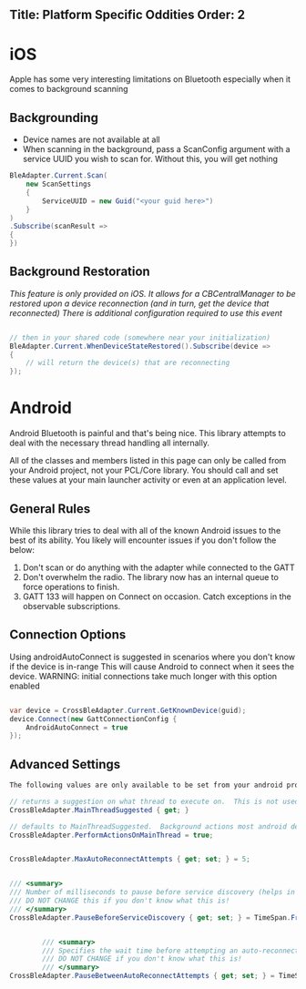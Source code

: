 Title: Platform Specific Oddities
Order: 2
---
# iOS

Apple has some very interesting limitations on Bluetooth especially when it comes to background scanning

## Backgrounding
* Device names are not available at all
* When scanning in the background, pass a ScanConfig argument with a service UUID you wish to scan for.  Without this, you will get nothing

```csharp
BleAdapter.Current.Scan(
    new ScanSettings 
    {
        ServiceUUID = new Guid("<your guid here>")
    }
)
.Subscribe(scanResult => 
{
})
```


## Background Restoration

_This feature is only provided on iOS.  It allows for a CBCentralManager to be restored upon a device reconnection (and in turn, get the device that reconnected)_
_There is additional configuration required to use this event_

```csharp

// then in your shared code (somewhere near your initialization)
BleAdapter.Current.WhenDeviceStateRestored().Subscribe(device => 
{
    // will return the device(s) that are reconnecting
});
```


# Android

Android Bluetooth is painful and that's being nice.  This library attempts to deal with the necessary thread handling all internally.

All of the classes and members listed in this page can only be called from your Android project, not your PCL/Core library.  You should call and set
these values at your main launcher activity or even at an application level.


## General Rules

While this library tries to deal with all of the known Android issues to the best of its ability.
You likely will encounter issues if you don't follow the below:

1) Don't scan or do anything with the adapter while connected to the GATT
2) Don't overwhelm the radio. The library now has an internal queue to force operations to finish.
3) GATT 133 will happen on Connect on occasion.  Catch exceptions in the observable subscriptions.

## Connection Options

Using androidAutoConnect is suggested in scenarios where you don't know if the device is in-range
This will cause Android to connect when it sees the device.  WARNING: initial connections take much
longer with this option enabled

```csharp

var device = CrossBleAdapter.Current.GetKnownDevice(guid);
device.Connect(new GattConnectionConfig {
	AndroidAutoConnect = true
});
```

## Advanced Settings

```csharp
The following values are only available to be set from your android project

// returns a suggestion on what thread to execute on.  This is not used internally
CrossBleAdapter.MainThreadSuggested { get; }

// defaults to MainThreadSuggested.  Background actions most android devices seem to throw an exception if not connected on the main thread
CrossBleAdapter.PerformActionsOnMainThread = true; 


CrossBleAdapter.MaxAutoReconnectAttempts { get; set; } = 5;


/// <summary>
/// Number of milliseconds to pause before service discovery (helps in combating GATT133 error) when service discovery is performed immediately after connection
/// DO NOT CHANGE this if you don't know what this is!
/// </summary>
CrossBleAdapter.PauseBeforeServiceDiscovery { get; set; } = TimeSpan.FromMilliseconds(750);


        /// <summary>
        /// Specifies the wait time before attempting an auto-reconnect
        /// DO NOT CHANGE if you don't know what this is!
        /// </summary>
CrossBleAdapter.PauseBetweenAutoReconnectAttempts { get; set; } = TimeSpan.FromSeconds(1);

```